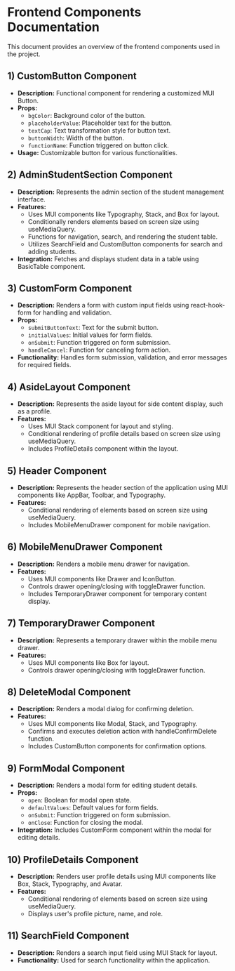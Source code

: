 # Frontend Components Documentation

This document provides an overview of the frontend components used in the project.

## 1) CustomButton Component

- **Description:** Functional component for rendering a customized MUI Button.
- **Props:**
  - `bgColor`: Background color of the button.
  - `placeholderValue`: Placeholder text for the button.
  - `textCap`: Text transformation style for button text.
  - `buttonWidth`: Width of the button.
  - `functionName`: Function triggered on button click.
- **Usage:** Customizable button for various functionalities.

## 2) AdminStudentSection Component

- **Description:** Represents the admin section of the student management interface.
- **Features:**
  - Uses MUI components like Typography, Stack, and Box for layout.
  - Conditionally renders elements based on screen size using useMediaQuery.
  - Functions for navigation, search, and rendering the student table.
  - Utilizes SearchField and CustomButton components for search and adding students.
- **Integration:** Fetches and displays student data in a table using BasicTable component.

## 3) CustomForm Component

- **Description:** Renders a form with custom input fields using react-hook-form for handling and validation.
- **Props:**
  - `submitButtonText`: Text for the submit button.
  - `initialValues`: Initial values for form fields.
  - `onSubmit`: Function triggered on form submission.
  - `handleCancel`: Function for canceling form action.
- **Functionality:** Handles form submission, validation, and error messages for required fields.

## 4) AsideLayout Component

- **Description:** Represents the aside layout for side content display, such as a profile.
- **Features:**
  - Uses MUI Stack component for layout and styling.
  - Conditional rendering of profile details based on screen size using useMediaQuery.
  - Includes ProfileDetails component within the layout.

## 5) Header Component

- **Description:** Represents the header section of the application using MUI components like AppBar, Toolbar, and Typography.
- **Features:**
  - Conditional rendering of elements based on screen size using useMediaQuery.
  - Includes MobileMenuDrawer component for mobile navigation.

## 6) MobileMenuDrawer Component

- **Description:** Renders a mobile menu drawer for navigation.
- **Features:**
  - Uses MUI components like Drawer and IconButton.
  - Controls drawer opening/closing with toggleDrawer function.
  - Includes TemporaryDrawer component for temporary content display.

## 7) TemporaryDrawer Component

- **Description:** Represents a temporary drawer within the mobile menu drawer.
- **Features:**
  - Uses MUI components like Box for layout.
  - Controls drawer opening/closing with toggleDrawer function.

## 8) DeleteModal Component

- **Description:** Renders a modal dialog for confirming deletion.
- **Features:**
  - Uses MUI components like Modal, Stack, and Typography.
  - Confirms and executes deletion action with handleConfirmDelete function.
  - Includes CustomButton components for confirmation options.

## 9) FormModal Component

- **Description:** Renders a modal form for editing student details.
- **Props:**
  - `open`: Boolean for modal open state.
  - `defaultValues`: Default values for form fields.
  - `onSubmit`: Function triggered on form submission.
  - `onClose`: Function for closing the modal.
- **Integration:** Includes CustomForm component within the modal for editing details.

## 10) ProfileDetails Component

- **Description:** Renders user profile details using MUI components like Box, Stack, Typography, and Avatar.
- **Features:**
  - Conditional rendering of elements based on screen size using useMediaQuery.
  - Displays user's profile picture, name, and role.

## 11) SearchField Component

- **Description:** Renders a search input field using MUI Stack for layout.
- **Functionality:** Used for search functionality within the application.
